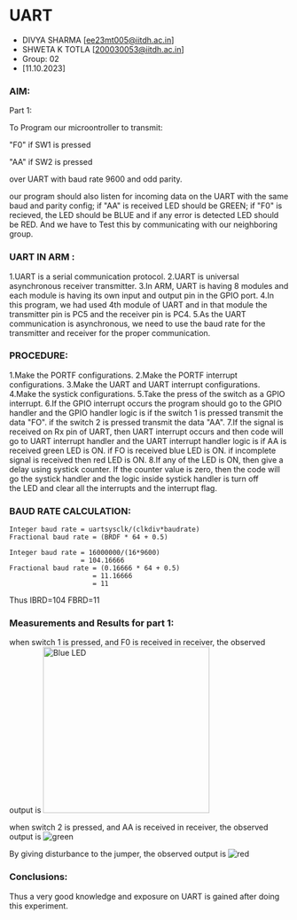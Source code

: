 
# UART

* DIVYA SHARMA [ee23mt005@iitdh.ac.in] 
* SHWETA K TOTLA [200030053@iitdh.ac.in]
* Group: 02
* [11.10.2023]



### AIM:

Part 1:

To Program our microontroller to transmit:

"F0" if SW1 is pressed

"AA" if SW2 is pressed 

over UART with baud rate 9600 and odd parity. 

our program should also listen for incoming data on the UART with the same baud and parity config; if "AA" is received LED should be GREEN; if "F0" is recieved, the LED should be BLUE and if any error is detected LED should be RED. And we have to Test this by communicating with our neighboring group.



### UART IN ARM :

1.UART is a serial communication protocol.
2.UART is universal asynchronous receiver transmitter.
3.In ARM, UART is having 8 modules and each module is having its own input and output pin in the GPIO port.
4.In this program, we had used 4th module of UART and in that module the transmitter pin is PC5 and the receiver pin is PC4.
5.As the UART communication is asynchronous, we need to use the baud rate for the transmitter and receiver for the proper communication.


### PROCEDURE:

1.Make the PORTF configurations.
2.Make the PORTF interrupt configurations.
3.Make the UART and UART interrupt configurations.
4.Make the systick configurations.
5.Take the press of the switch as a GPIO interrupt.
6.If the GPIO interrupt occurs the program should go to the GPIO handler and the GPIO handler logic is 
       if the switch 1 is pressed transmit the data "FO".
       if the switch 2 is pressed transmit the data "AA".
7.If the signal is received on Rx pin of UART, then UART interrupt occurs and then code will go to UART interrupt handler and the UART interrupt handler logic is
       if AA is received green LED is ON.
       if FO is received blue LED is ON.
       if incomplete signal is received then red LED is ON.
8.If any of the LED is ON, then give a delay using systick counter. If the counter value is zero, then the code will go the systick handler and the logic inside systick handler is turn off          
  the LED and clear all the interrupts and the interrupt flag.
      



### BAUD RATE CALCULATION:
    
    Integer baud rate = uartsysclk/(clkdiv*baudrate)
    Fractional baud rate = (BRDF * 64 + 0.5)

    Integer baud rate = 16000000/(16*9600)
                      = 104.16666
    Fractional baud rate = (0.16666 * 64 + 0.5)
                         = 11.16666
                         = 11

   Thus IBRD=104
        FBRD=11 



### Measurements and Results for part 1:


when switch 1 is pressed, and F0 is received in receiver, the observed output is 
<img src="UART/images_blue.jpg" alt="Blue LED" width="300"/>





when switch 2 is pressed, and AA is received in receiver, the observed output is 
![green](green.jpeg)





By giving disturbance to the jumper, the observed output is
![red](red.jpeg)








### Conclusions:

Thus a very good knowledge and exposure on UART is gained after doing this experiment.